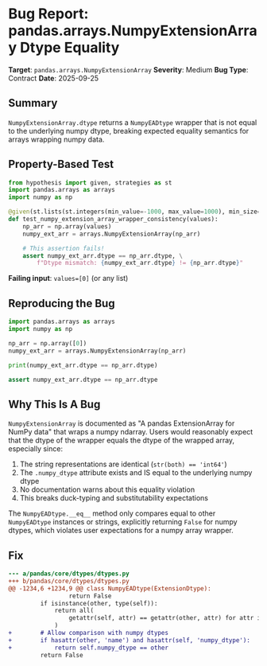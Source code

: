 # Bug Report: pandas.arrays.NumpyExtensionArray Dtype Equality

**Target**: `pandas.arrays.NumpyExtensionArray`
**Severity**: Medium
**Bug Type**: Contract
**Date**: 2025-09-25

## Summary

`NumpyExtensionArray.dtype` returns a `NumpyEADtype` wrapper that is not equal to the underlying numpy dtype, breaking expected equality semantics for arrays wrapping numpy data.

## Property-Based Test

```python
from hypothesis import given, strategies as st
import pandas.arrays as arrays
import numpy as np

@given(st.lists(st.integers(min_value=-1000, max_value=1000), min_size=1, max_size=50))
def test_numpy_extension_array_wrapper_consistency(values):
    np_arr = np.array(values)
    numpy_ext_arr = arrays.NumpyExtensionArray(np_arr)

    # This assertion fails!
    assert numpy_ext_arr.dtype == np_arr.dtype, \
        f"Dtype mismatch: {numpy_ext_arr.dtype} != {np_arr.dtype}"
```

**Failing input**: `values=[0]` (or any list)

## Reproducing the Bug

```python
import pandas.arrays as arrays
import numpy as np

np_arr = np.array([0])
numpy_ext_arr = arrays.NumpyExtensionArray(np_arr)

print(numpy_ext_arr.dtype == np_arr.dtype)

assert numpy_ext_arr.dtype == np_arr.dtype
```

## Why This Is A Bug

`NumpyExtensionArray` is documented as "A pandas ExtensionArray for NumPy data" that wraps a numpy ndarray. Users would reasonably expect that the dtype of the wrapper equals the dtype of the wrapped array, especially since:

1. The string representations are identical (`str(both) == 'int64'`)
2. The `.numpy_dtype` attribute exists and IS equal to the underlying numpy dtype
3. No documentation warns about this equality violation
4. This breaks duck-typing and substitutability expectations

The `NumpyEADtype.__eq__` method only compares equal to other `NumpyEADtype` instances or strings, explicitly returning `False` for numpy dtypes, which violates user expectations for a numpy array wrapper.

## Fix

```diff
--- a/pandas/core/dtypes/dtypes.py
+++ b/pandas/core/dtypes/dtypes.py
@@ -1234,6 +1234,9 @@ class NumpyEADtype(ExtensionDtype):
                 return False
         if isinstance(other, type(self)):
             return all(
                 getattr(self, attr) == getattr(other, attr) for attr in self._metadata
             )
+        # Allow comparison with numpy dtypes
+        if hasattr(other, 'name') and hasattr(self, 'numpy_dtype'):
+            return self.numpy_dtype == other
         return False
```